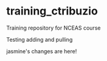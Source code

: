 # training_ctribuzio
Training repository for NCEAS course

Testing adding and pulling

jasmine's changes are here!